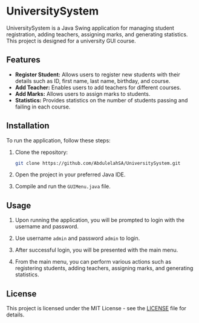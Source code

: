 # UniversitySystem

UniversitySystem is a Java Swing application for managing student registration, adding teachers, assigning marks, and generating statistics. This project is designed for a university GUI course.

## Features

- **Register Student:** Allows users to register new students with their details such as ID, first name, last name, birthday, and course.
- **Add Teacher:** Enables users to add teachers for different courses.
- **Add Marks:** Allows users to assign marks to students.
- **Statistics:** Provides statistics on the number of students passing and failing in each course.

## Installation

To run the application, follow these steps:

1. Clone the repository:

   ```bash
   git clone https://github.com/AbdulelahSA/UniversitySystem.git
   ```

2. Open the project in your preferred Java IDE.

3. Compile and run the `GUIMenu.java` file.

## Usage

1. Upon running the application, you will be prompted to login with the username and password.

2. Use username `admin` and password `admin` to login.

3. After successful login, you will be presented with the main menu.

4. From the main menu, you can perform various actions such as registering students, adding teachers, assigning marks, and generating statistics.

## License

This project is licensed under the MIT License - see the [LICENSE](LICENSE) file for details.
